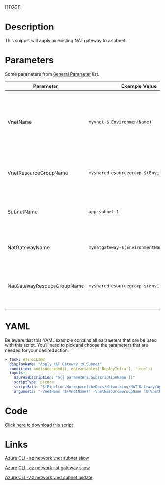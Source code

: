 [[_TOC_]]

# Description

This snippet will apply an existing NAT gateway to a subnet.

# Parameters

Some parameters from [General Parameter](/Azure/AzDocs-v1/Scripts) list.

| Parameter                  | Example Value                              | Description                                                                               |
| -------------------------- | ------------------------------------------ | ----------------------------------------------------------------------------------------- |
| VnetName                   | `myvnet-$(EnvironmentName)`                | The name of the VNet where the subnet (which you want to apply the NAT gateway to) lives. |
| VnetResourceGroupName      | `mysharedresourcegroup-$(EnvironmentName)` | The resource group where the VNet resides in.                                             |
| SubnetName                 | `app-subnet-1`                             | The name of the subnet to apply the NAT Gateway to                                        |
| NatGatewayName             | `mynatgateway-$(EnvironmentName)`          | The name of the existing NAT Gateway.                                                     |
| NatGatewayResouceGroupName | `mysharedresourcegroup-$(EnvironmentName)` | The resource group where the NAT Gateway resides in.                                      |

# YAML

Be aware that this YAML example contains all parameters that can be used with this script. You'll need to pick and choose the parameters that are needed for your desired action.

```yaml
- task: AzureCLI@2
  displayName: "Apply NAT Gateway to Subnet"
  condition: and(succeeded(), eq(variables['DeployInfra'], 'true'))
  inputs:
    azureSubscription: "${{ parameters.SubscriptionName }}"
    scriptType: pscore
    scriptPath: "$(Pipeline.Workspace)/AzDocs/Networking/NAT-Gateway/Apply-NAT-Gateway-To-Subnet.ps1"
    arguments: "-VnetName '$(VnetName)' -VnetResourceGroupName '$(VnetResourceGroupName)' -SubnetName '$(SubnetName)' -NatGatewayName '$(NatGatewayName)' -NatGatewayResouceGroupName '$(NatGatewayResouceGroupName)'"
```

# Code

[Click here to download this script](../../../../../src/Networking/NAT-Gateway/Apply-NAT-Gateway-To-Subnet.ps1)

# Links

[Azure CLI - az network vnet subnet show](https://docs.microsoft.com/nl-nl/cli/azure/network/vnet/subnet?view=azure-cli-latest#az_network_vnet_subnet_show)

[Azure CLI - az network nat gateway show](https://docs.microsoft.com/nl-nl/cli/azure/network/nat/gateway?view=azure-cli-latest#az_network_nat_gateway_show)

[Azure CLI - az network vnet subnet update](https://docs.microsoft.com/nl-nl/cli/azure/network/vnet/subnet?view=azure-cli-latest#az_network_vnet_subnet_update)
